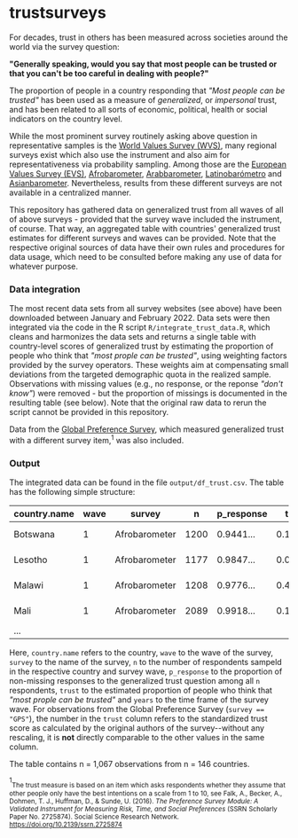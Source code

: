 # trustsurveys

For decades, trust in others has been measured across societies around the world via the survey question:

**"Generally speaking, would you say that most people can be trusted or that you can't be too careful in dealing with people?"**

The proportion of people in a country responding that *"Most people can be trusted"* has been used as a measure of *generalized*, or *impersonal* trust, and has been related to all sorts of economic, political, health or social indicators on the country level.

While the most prominent survey routinely asking above question in representative samples is the [World Values Survey (WVS)](https://www.worldvaluessurvey.org/), many regional surveys exist which also use the instrument and also aim for representativeness via probability sampling. Among those are the [European Values Survey (EVS)](https://europeanvaluesstudy.eu/), [Afrobarometer](https://afrobarometer.org/), [Arabbarometer](https://www.arabbarometer.org/), [Latinobarómetro](https://www.latinobarometro.org/) and [Asianbarometer](http://www.asianbarometer.org/). Nevertheless, results from these different surveys are not available in a centralized manner. 

This repository has gathered data on generalized trust from all waves of all of above surveys - provided that the survey wave included the instrument, of course. That way, an aggregated table with countries' generalized trust estimates for different surveys and waves can be provided. Note that the respective original sources of data have their own rules and procedures for data usage, which need to be consulted before making any use of data for whatever purpose.

### Data integration

The most recent data sets from all survey websites (see above) have been downloaded between January and February 2022. Data sets were then integrated via the code in the R script `R/integrate_trust_data.R`, which cleans and harmonizes the data sets and returns a single table with country-level scores of generalized trust by estimating the proportion of people who think that *"most prople can be trusted"*, using weighting factors provided by the survey operators. These weights aim at compensating small deviations from the targeted demographic quota in the realized sample. Observations with missing values (e.g., no response, or the reponse *"don't know"*) were removed - but the proportion of missings is documented in the resulting table (see below). Note that the original raw data to rerun the script cannot be provided in this repository.

Data from the [Global Preference Survey](https://www.briq-institute.org/global-preferences/home), which measured generalized trust with a different survey item,<sup>1</sup> was also included.

### Output

The integrated data can be found in the file `output/df_trust.csv`. The table has the following simple structure:

| country.name    | wave | survey        | n    | p_response | trust     | years                                       
|-----------------|------|---------------|------|------------|-----------|----------------
| Botswana        | 1    | Afrobarometer | 1200 | 0.9441...  | 0.1473... | 1999-2001
| Lesotho         | 1    | Afrobarometer | 1177 | 0.9847...  | 0.0396... | 1999-2001
| Malawi          | 1    | Afrobarometer | 1208 | 0.9776...  | 0.4479... | 1999-2001
| Mali            | 1    | Afrobarometer | 2089 | 0.9918...  | 0.1277... | 1999-2001
| ...

Here, `country.name` refers to the country, `wave` to the wave of the survey, `survey` to the name of the survey, `n` to the number of respondents sampeld in the respective country and survey wave, `p_response` to the proportion of non-missing responses to the generalized trust question among all `n` respondents, `trust` to the estimated proportion of people who think that *"most prople can be trusted"* and `years` to the time frame of the survey wave. For observations from the Global Preference Survey (`survey == "GPS"`), the number in the `trust` column refers to the standardized trust score as calculated by the original authors of the survey--without any rescaling, it is **not** directly comparable to the other values in the same column.

The table contains n = 1,067 observations from n = 146 countries.

<sup>1</sup><sub>The trust measure is based on an item which asks respondents whether they assume that other people only have the best intentions on a scale from 1 to 10, see Falk, A., Becker, A., Dohmen, T. J., Huffman, D., & Sunde, U. (2016). *The Preference Survey Module: A Validated Instrument for Measuring Risk, Time, and Social Preferences* (SSRN Scholarly Paper No. 2725874). Social Science Research Network. https://doi.org/10.2139/ssrn.2725874
